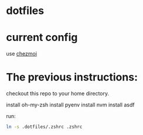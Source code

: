 # dotfiles


# current config

use [chezmoi](https://www.chezmoi.io/quick-start/#start-using-chezmoi-on-your-current-machine)


# The previous instructions:

checkout this repo to your home directory.

install oh-my-zsh
install pyenv
install nvm
install asdf

run:

```sh
ln -s .dotfiles/.zshrc .zshrc
```
